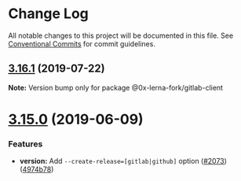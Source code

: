 # Change Log

All notable changes to this project will be documented in this file.
See [Conventional Commits](https://conventionalcommits.org) for commit guidelines.

## [3.16.1](https://gitlab.com/lerna/lerna/compare/v3.16.0...v3.16.1) (2019-07-22)

**Note:** Version bump only for package @0x-lerna-fork/gitlab-client





# [3.15.0](https://gitlab.com/lerna/lerna/compare/v3.14.2...v3.15.0) (2019-06-09)


### Features

* **version:** Add `--create-release=[gitlab|github]` option ([#2073](https://gitlab.com/lerna/lerna/issues/2073)) ([4974b78](https://gitlab.com/lerna/lerna/commit/4974b78))
